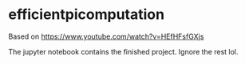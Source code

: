 # efficientpicomputation
Based on https://www.youtube.com/watch?v=HEfHFsfGXjs

The jupyter notebook contains the finished project. Ignore the rest lol.
